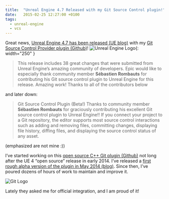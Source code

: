 ```yaml
---
title:  "Unreal Engine 4.7 Released with my Git Source Control plugin!"
date:   2015-02-25 12:27:00 +0100
tags:
  - unreal-engine
  - vcs
---
```


Great news, [Unreal Engine 4.7 has been released (UE blog)](https://www.unrealengine.com/en-US/blog/unreal-engine-47-released) with my [Git Source Control Provider plugin (Github)][UEGitPlugin]!
![Unreal Engine Logo](https://cdn2.unrealengine.com/ue-logo-stacked-unreal-engine-w-677x545-fac11de0943f.png){: width="250" }

> This release includes 38 great changes that were submitted from Unreal Engine’s amazing community of developers. Epic would like to especially thank community member **Sébastien Rombauts** for contributing his Git source control plugin to Unreal Engine for this release. Amazing work! Thanks to all of the contributors below

and later down:

> Git Source Control Plugin (Beta!)
> Thanks to community member **Sébastien Rombauts** for graciously contributing his excellent Git source control plugin to Unreal Engine!!
> If you connect your project to a Git repository, the editor supports most source control interactions such as adding and removing files, committing changes, displaying file history, diffing files, and displaying the source control status of any asset.

(emphasized are not mine :))

I’ve started working on this [open source C++ Git plugin (Github)][UEGitPlugin] not long after the UE 4 “open source” release in early 2014.
I’ve released a [first rough alpha version of the plugin in May 2014 (blog)][GitPluginAlpha]. Since then, I’ve poured dozens of hours of work to maintain and improve it.

![Git Logo](https://git-scm.com/images/logos/2color-lightbg@2x.png)

Lately they asked me for official integration, and I am proud of it!

[UEGitPlugin]: https://github.com/SRombauts/UEGitPlugin
[GitPluginAlpha]: /2014/05/10/unreal-engine-4-1-git-plugin-alpha/
